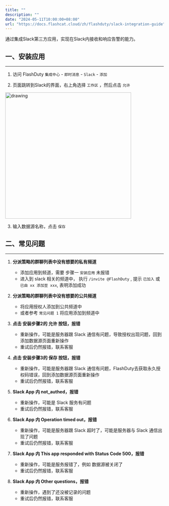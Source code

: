 ```yaml
---
title: ""
description: ""
date: "2024-05-11T10:00:00+08:00"
url: "https://docs.flashcat.cloud/zh/flashduty/slack-integration-guide"
---
```


通过集成Slack第三方应用，实现在Slack内接收和响应告警的能力。

## 一、安装应用
---

1. 访问 FlashDuty `集成中心` - `即时消息` - `Slack` - `添加`

2. 页面跳转到Slack的界面，右上角选择 `工作区` ，然后点击 `允许`

<img src="https://download.flashcat.cloud/flashduty/integration/slack/slack_app_options.png" alt="drawing" width="400"/>

3. 输入数据源名称，点击 `保存`


## 二、常见问题
---

1. **分派策略的群聊列表中没有想要的私有频道**
   - 添加应用到频道，需要 步骤一 `安装应用` 未报错
   - 进入到 slack 相关的频道中， 执行 `/invite @FlashDuty` , 提示 `已加入` 或 `已由 xx 添加至 xxx`, 表明添加成功

2. **分派策略的群聊列表中没有想要的公共频道**
   - 将应用授权人添加到公共频道中
   - 或者参考 `常见问题 1` 将应用添加到频道中

3. **点击 安装步骤2的 允许 按钮，报错**
   - 重新操作，可能是服务器跟 Slack 通信有问题，导致授权出现问题，回到添加数据源页面重新操作
   - 重试后仍然报错，联系客服

4. **点击 安装步骤3的 保存 按钮，报错**
   - 重新操作，可能是服务器跟 Slack 通信有问题，FlashDuty去获取永久授权码错误，回到添加数据源页面重新操作
   - 重试后仍然报错，联系客服

5. **Slack App 内 not_authed，报错**
   - 重新操作，可能是 Slack 服务有问题
   - 重试后仍然报错，联系客服

6. **Slack App 内 Operation timed out，报错**
   - 重新操作，可能是服务器跟 Slack 超时了，可能是服务器与 Slack 通信出现了问题
   - 重试后仍然报错，联系客服

7. **Slack App 内 This app responded with Status Code 500，报错**
   - 重新操作，可能是服务报错了，例如 数据源被关闭了
   - 重试后仍然报错，联系客服

8. **Slack App 内 Other questions，报错**
   - 重新操作，遇到了还没被记录的问题
   - 重试后仍然报错，联系客服